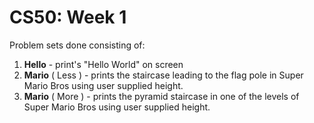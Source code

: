 # CS50: Week 1

Problem sets done consisting of:

1. **Hello** - print's "Hello World" on screen
2. **Mario** ( Less ) - prints the staircase leading to the flag pole in Super Mario Bros using user supplied height.
3. **Mario** ( More ) - prints the pyramid staircase in one of the levels of Super Mario Bros using user supplied height.
